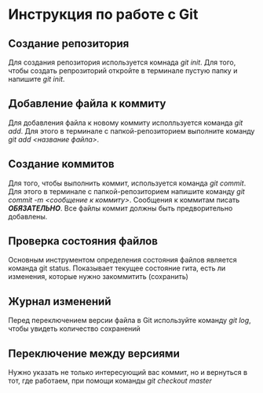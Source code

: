 # Инструкция по работе с Git

## Создание репозитория 
Для создания репозитория используется комнада *git init*. Для того, чтобы создать репрозиторий откройте в терминале пустую папку и напишите *git init*.

## Добавление файла к коммиту
Для добавления файла к новому коммиту исполльзуется команда *git add*. Для этого в терминале с папкой-репозиторием выполните команду *git add <название файла>*.

## Создание коммитов 
Для того, чтобы выполнить коммит, используется команда *git commit*. Для этого в терминале с папкой-репозиторием напишите команду *git commit -m <сообщение к коммиту>*. Сообщения к коммитам писать ***ОБЯЗАТЕЛЬНО***. Все файлы коммит должны быть предворительно добавлены.

## Проверка состояния файлов
Основным инструментом определения состояния файлов является команда git status. Показывает текущее состояние гита, есть ли изменения, которые нужно закоммитить (сохранить)

## Журнал изменений
Перед переключением версии файла в Git используйте команду *git log*, чтобы увидеть количество сохранений

## Переключение между версиями 
Нужно указать не только интересующий вас коммит, но и вернуться в тот, где работаем, при помощи команды *git checkout master*
